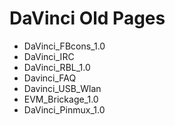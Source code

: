 # DaVinci Old Pages
* DaVinci_FBcons_1.0
* DaVinci_IRC
* DaVinci_RBL_1.0
* Davinci_FAQ
* Davinci_USB_Wlan
* EVM_Brickage_1.0
* DaVinci_Pinmux_1.0
